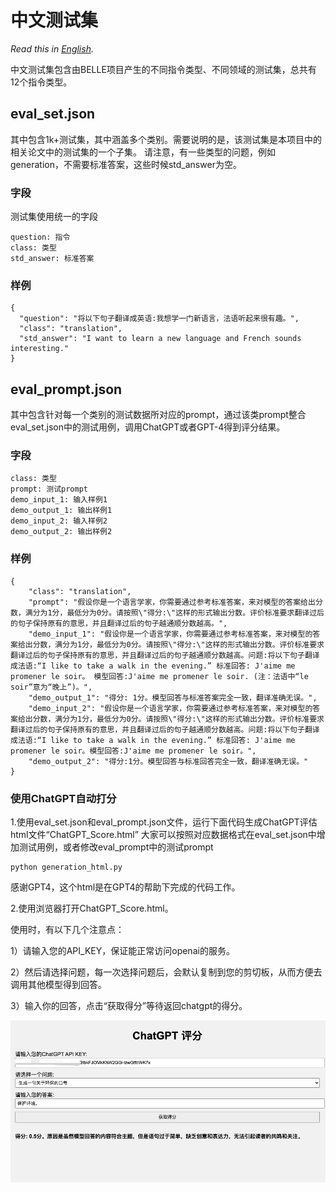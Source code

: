 # 中文测试集

*Read this in [English](README_en.md).*

中文测试集包含由BELLE项目产生的不同指令类型、不同领域的测试集，总共有12个指令类型。

## eval_set.json

其中包含1k+测试集，其中涵盖多个类别。需要说明的是，该测试集是本项目中的相关论文中的测试集的一个子集。
请注意，有一些类型的问题，例如generation，不需要标准答案，这些时候std_answer为空。

### 字段

测试集使用统一的字段

```
question: 指令
class: 类型
std_answer: 标准答案
```

### 样例

```
{
  "question": "将以下句子翻译成英语:我想学一门新语言，法语听起来很有趣。",
  "class": "translation",
  "std_answer": "I want to learn a new language and French sounds interesting."
}
```

## eval_prompt.json

其中包含针对每一个类别的测试数据所对应的prompt，通过该类prompt整合eval_set.json中的测试用例，调用ChatGPT或者GPT-4得到评分结果。

### 字段

```
class: 类型
prompt: 测试prompt
demo_input_1: 输入样例1
demo_output_1: 输出样例1
demo_input_2: 输入样例2
demo_output_2: 输出样例2
```

### 样例

```
{
    "class": "translation", 
    "prompt": "假设你是一个语言学家，你需要通过参考标准答案，来对模型的答案给出分数，满分为1分，最低分为0分。请按照\"得分:\"这样的形式输出分数。评价标准要求翻译过后的句子保持原有的意思，并且翻译过后的句子越通顺分数越高。",
    "demo_input_1": "假设你是一个语言学家，你需要通过参考标准答案，来对模型的答案给出分数，满分为1分，最低分为0分。请按照\"得分:\"这样的形式输出分数。评价标准要求翻译过后的句子保持原有的意思，并且翻译过后的句子越通顺分数越高。问题:将以下句子翻译成法语:“I like to take a walk in the evening.” 标准回答: J'aime me promener le soir。 模型回答:J'aime me promener le soir. (注：法语中“le soir”意为“晚上”)。", 
    "demo_output_1": "得分: 1分。模型回答与标准答案完全一致，翻译准确无误。",
    "demo_input_2": "假设你是一个语言学家，你需要通过参考标准答案，来对模型的答案给出分数，满分为1分，最低分为0分。请按照\"得分:\"这样的形式输出分数。评价标准要求翻译过后的句子保持原有的意思，并且翻译过后的句子越通顺分数越高。问题:将以下句子翻译成法语:“I like to take a walk in the evening.” 标准回答: J'aime me promener le soir。模型回答:J'aime me promener le soir。",
    "demo_output_2": "得分:1分。模型回答与标准回答完全一致，翻译准确无误。"
}
```

### 使用ChatGPT自动打分

1.使用eval_set.json和eval_prompt.json文件，运行下面代码生成ChatGPT评估html文件“ChatGPT_Score.html”
大家可以按照对应数据格式在eval_set.json中增加测试用例，或者修改eval_prompt中的测试prompt

```shell
python generation_html.py 
```

感谢GPT4，这个html是在GPT4的帮助下完成的代码工作。

2.使用浏览器打开ChatGPT_Score.html。

使用时，有以下几个注意点：

1）请输入您的API_KEY，保证能正常访问openai的服务。

2）然后请选择问题，每一次选择问题后，会默认复制到您的剪切板，从而方便去调用其他模型得到回答。

3）输入你的回答，点击“获取得分”等待返回chatgpt的得分。

![ChatGPT评分](../assets/chatgpt_evaluation.png)

